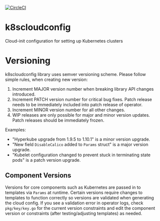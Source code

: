 [![CircleCI](https://circleci.com/gh/giantswarm/k8scloudconfig.svg?&style=shield&circle-token=d82e253ec55ee80292084262e2c022c442797fd0)](https://circleci.com/gh/giantswarm/k8scloudconfig)

# k8scloudconfig
Cloud-init configuration for setting up Kubernetes clusters

# Versioning

k8scloudconfig library uses semver versioning scheme. Please follow simple rules, when creating new version:

1. Increment MAJOR version number when breaking library API changes introduced.
2. Increment PATCH version number for critical bug fixes. Patch release needs to be immediately included into patch release of operator.
3. Increment MINOR version number for all other changes.
4. WIP releases are only possible for major and minor version updates. Patch releases should be immediately frozen.

Examples:
- "Hyperkube upgrade from 1.9.5 to 1.10.1" is a minor version upgrade.
- "New field `DisableCalico` added to `Params` struct" is a major version upgrade.
- "Kubelet configuration changed to prevent stuck in terminating state pods" is a patch version upgrade.

## Component Versions

Versions for core components such as Kubernetes are passed in to templates via `Params` at runtime. Certain versions
require changes to templates to function correctly so versions are validated when generating the cloud config. If you
see a validation error in operator logs, check `pkg/key/key.go` for the current version constraints and edit the
component version or constraints (after testing/adjusting templates) as needed.
